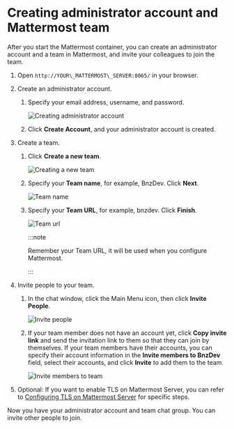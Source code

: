 # Creating administrator account and Mattermost team

After you start the Mattermost container, you can create an administrator account and a team in Mattermost, and invite your colleagues to join the team.

1.  Open `http://YOUR\_MATTERMOST\_SERVER:8065/` in your browser.

2.  Create an administrator account.

    1.  Specify your email address, username, and password.

        ![Creating administrator account](/stable/images/zowe-chat/create_admin_account.png)

    2.  Click **Create Account**, and your administrator account is created.

3.  Create a team.

    1.  Click **Create a new team**.

        ![Creating a new team](/stable/images/zowe-chat/create_new_team.png)

    2.  Specify your **Team name**, for example, BnzDev. Click **Next**.

        ![Team name](/stable/images/zowe-chat/team_name.png)

    3.  Specify your **Team URL**, for example, bnzdev. Click **Finish**.

        ![Team url](/stable/images/zowe-chat/team_url.png)

        :::note
        
        Remember your Team URL, it will be used when you configure Mattermost.

        :::

4.  Invite people to your team.

    1.  In the chat window, click the Main Menu icon, then click **Invite People**.

        ![Invite people](/stable/images/zowe-chat/mattermost_invite.png)

    2.  If your team member does not have an account yet, click **Copy invite link** and send the invitation link to them so that they can join by themselves. If your team members have their accounts, you can specify their account information in the **Invite members to BnzDev** field, select their accounts, and click **Invite** to add them to the team.

        ![Invite members to team](/stable/images/zowe-chat/mattermost_invite_team.png)

5.  Optional: If you want to enable TLS on Mattermost Server, you can refer to [Configuring TLS on Mattermost Server](https://docs.mattermost.com/install/config-tls-mattermost.html) for specific steps.

Now you have your administrator account and team chat group. You can invite other people to join.
